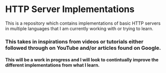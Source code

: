 # HTTP Server Implementations

This is a repository which contains implementations of basic HTTP servers in multiple languages that I am currently working with or trying to learn.

### This takes in inspirations from videos or tutorials either followed through on YouTube and/or articles found on Google.

#### This will be a work in progress and I will look to contintually improve the different implementations from what I learn.
